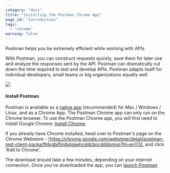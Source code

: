 ```yaml
---
category: "docs"
title: "Installing the Postman Chrome App"
page_id: "introduction"
tags: 
  - "chrome"
warning: false
---
```


Postman helps you be extremely efficient while working with APIs.

With Postman, you can construct requests quickly, save them for later use and analyze the responses sent by the API. Postman can dramatically cut down the time required to test and develop APIs. Postman adapts itself for individual developers, small teams or big organizations equally well.

[![](https://www.getpostman.com/img/v1/docs/thumbs/1.png)
][0]

#### Install Postman

Postman is available as a [native app][1] (recommended) for Mac / Windows / Linux, and as a Chrome App. The Postman Chrome app can only run on the Chrome browser. To use the Postman Chrome app, you will first need to install Google Chrome:
[Install Chrome][2].

If you already have Chrome installed, head over to Postman's page on the Chrome Webstore - [https://chrome.google.com/webstore/detail/postman-rest-client-packa/fhbjgbiflinjbdggehcddcbncdddomop?hl=en][3], and click 'Add to Chrome'.

The download should take a few minutes, depending on your internet connection. Once you've downloaded the app, you can [launch Postman][4].


[0]: https://www.getpostman.com/img/v1/docs/source/1.png
[1]: https://www.getpostman.com/docs/install_native
[2]: http://www.google.com/chrome/
[3]: https://chrome.google.com/webstore/detail/postman-rest-client-packa/fhbjgbiflinjbdggehcddcbncdddomop?hl=en
[4]: https://www.getpostman.com/docs/launch
